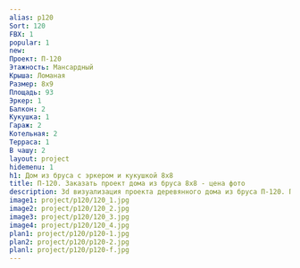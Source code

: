 ```yaml
---
alias: p120
Sort: 120
FBX: 1
popular: 1
new: 
Проект: П-120
Этажность: Мансардный
Крыша: Ломаная
Размер: 8х9
Площадь: 93
Эркер: 1
Балкон: 2
Кукушка: 1
Гараж: 2
Котельная: 2
Терраса: 1
В чашу: 2
layout: project
hidemenu: 1
h1: Дом из бруса с эркером и кукушкой 8х8
title: П-120. Заказать проект дома из бруса 8х8 - цена фото
description: 3d визуализация проекта деревянного дома из бруса П-120. Площадь 93 м2, размер 8х8. Вы можете внести любые изменения в проект.
image1: project/p120/120_1.jpg
image2: project/p120/120_2.jpg
image3: project/p120/120_3.jpg
image4: project/p120/120_4.jpg
plan1: project/p120/p120-1.jpg
plan2: project/p120/p120-2.jpg
planl: project/p120/p120-f.jpg
---
```

